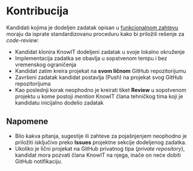 # Kontribucija

Kandidati kojima je dodeljen zadatak opisan u [funkcionalnom zahtevu](README.md) moraju da isprate standardizovanu proceduru kako bi priložili rešenje za _code-review_:

* Kandidat klonira KnowIT dodeljeni zadatak u svoje lokalno okruženje
* Implementacija zadatka se obavlja u sopstvenom tempu i bez vremenskog ograničenja
* Kandidat zatim kreira projekat na **svom ličnom** GitHub repozitorijumu
* Završeni zadatak kandidat postavlja (Push) na projekat svog GitHub repozitorijuma
* Kao poslednji korak neophodno je kreirati tiket **Review** u sopstvenom projektu u kome postoji _mention_ KnowIT člana tehničkog tima koji je kandidatu inicijalno dodelio zadatak

## Napomene

* Bilo kakva pitanja, sugestije ili zahteve za pojašnjenjem neophodno je priložiti isključivo preko **Issues** projektne sekcije dodeljenog zadatka.
* Ukoliko je lični projekat na GitHub privatnog tipa (_private repository_), kandidat mora pozvati člana KnowIT na njega, inače on neće dobiti GitHub notifikaciju.
